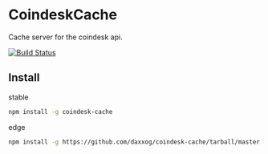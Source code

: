 # CoindeskCache

  Cache server for the coindesk api.

  [![Build Status][travis-image]][travis-url]

Install
-------
stable
```bash
npm install -g coindesk-cache
```
edge
```bash
npm install -g https://github.com/daxxog/coindesk-cache/tarball/master
```

[travis-image]: https://img.shields.io/travis/daxxog/coindesk-cache.png?branch=master
[travis-url]: https://travis-ci.org/daxxog/coindesk-cache